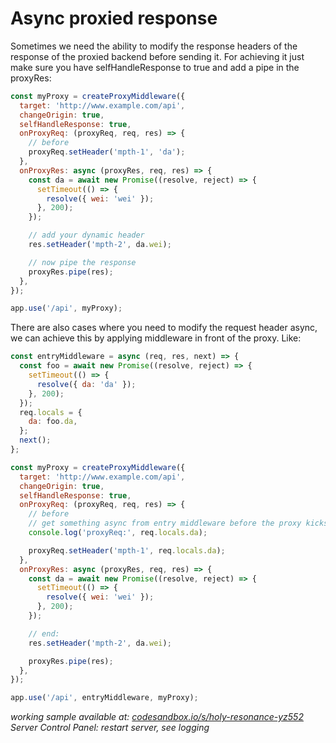 # Async proxied response

Sometimes we need the ability to modify the response headers of the response of the proxied backend before sending it. For achieving it just make sure you have selfHandleResponse to true and add a pipe in the proxyRes:

```javascript
const myProxy = createProxyMiddleware({
  target: 'http://www.example.com/api',
  changeOrigin: true,
  selfHandleResponse: true,
  onProxyReq: (proxyReq, req, res) => {
    // before
    proxyReq.setHeader('mpth-1', 'da');
  },
  onProxyRes: async (proxyRes, req, res) => {
    const da = await new Promise((resolve, reject) => {
      setTimeout(() => {
        resolve({ wei: 'wei' });
      }, 200);
    });

    // add your dynamic header
    res.setHeader('mpth-2', da.wei);

    // now pipe the response
    proxyRes.pipe(res);
  },
});

app.use('/api', myProxy);
```

There are also cases where you need to modify the request header async, we can achieve this by applying middleware in front of the proxy. Like:

```javascript
const entryMiddleware = async (req, res, next) => {
  const foo = await new Promise((resolve, reject) => {
    setTimeout(() => {
      resolve({ da: 'da' });
    }, 200);
  });
  req.locals = {
    da: foo.da,
  };
  next();
};

const myProxy = createProxyMiddleware({
  target: 'http://www.example.com/api',
  changeOrigin: true,
  selfHandleResponse: true,
  onProxyReq: (proxyReq, req, res) => {
    // before
    // get something async from entry middleware before the proxy kicks in
    console.log('proxyReq:', req.locals.da);

    proxyReq.setHeader('mpth-1', req.locals.da);
  },
  onProxyRes: async (proxyRes, req, res) => {
    const da = await new Promise((resolve, reject) => {
      setTimeout(() => {
        resolve({ wei: 'wei' });
      }, 200);
    });

    // end:
    res.setHeader('mpth-2', da.wei);

    proxyRes.pipe(res);
  },
});

app.use('/api', entryMiddleware, myProxy);
```

_working sample available at: [codesandbox.io/s/holy-resonance-yz552](https://codesandbox.io/s/holy-resonance-yz552?file=/src/index.js) Server Control Panel: restart server, see logging_
